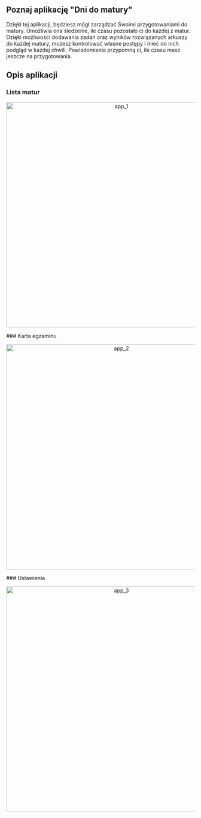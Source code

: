 ## Poznaj aplikację "Dni do matury"
Dzięki tej aplikacji, będziesz mógł zarządzać Swoimi przygotowaniami do matury. Umożliwia ona śledzenie, ile czasu pozostało ci do każdej z matur. Dzięki możliwości dodawania zadań oraz wyników rozwiązanych arkuszy do każdej matury, możesz kontrolować własne postępy i mieć do nich podgląd w każdej chwili. Powiadomienia przypomną ci, ile czasu masz jeszcze na przygotowania.

## Opis aplikacji
### Lista matur
<p align="center">
  <img src="https://github.com/hanas-marcin/Dni-do-matury/blob/master/app_1.png?raw=true" alt="app_1" class="inline" height="600" align="middle"/>
</p>
### Karta egzaminu
<p align="center">
  <img src="https://github.com/hanas-marcin/Dni-do-matury/blob/master/app_2.png?raw=true" alt="app_2" class="inline" height="600" align="middle"/>
</p>
### Ustawienia
<p align="center">
  <img src="https://github.com/hanas-marcin/Dni-do-matury/blob/master/app_3.png?raw=true" alt="app_3" class="inline" height="600" align="middle"/>
</p>
